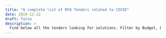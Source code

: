 ```yaml
---
title: "A complete list of RFQ Tenders related to COVID"
date: 2019-12-22
draft: false
description: >
  Find below all the tenders looking for solutions. Filter by Budget, Deadline, Categories, Country, Bid type (National / International). Covid Tenders has been building a list of RFQ tenders related to COVID. We are in the process of reviewing these tenders. You can also submit a tender through this page.
---
```

